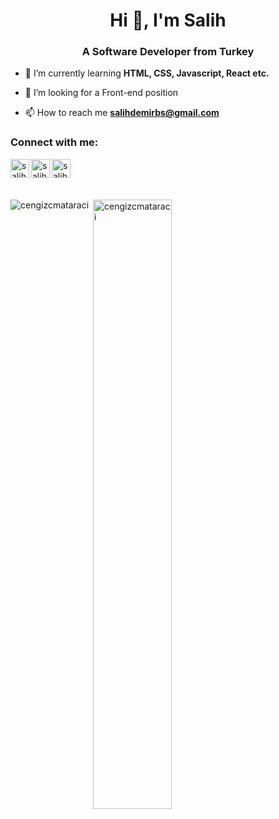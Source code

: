 <h1 align="center">Hi 👋, I'm Salih</h1>
<h3 align="center">A Software Developer from Turkey</h3>



- 🌱 I’m currently learning **HTML, CSS, Javascript, React etc.**

- 👀 I’m looking for a Front-end position

- 📫 How to reach me **salihdemirbs@gmail.com**

<h3 align="left">Connect with me:</h3>
<p align="left">
<a href="https://linkedin.com/in/salihdemirbas" target="blank"><img align="left" src="https://velanovascular.com/wp-content/uploads/2020/06/LinkedIn.png" alt="salihdemirbas" height="30" width="30" /></a>

<a href="https://instagram.com/salihdemirbs" target="blank"><img align="left" src="https://upload.wikimedia.org/wikipedia/commons/thumb/e/e7/Instagram_logo_2016.svg/1200px-Instagram_logo_2016.svg.png" alt="salihdemirbas" height="30" width="30" /></a>

<a href="https://twitter.com/salihdemirbs" target="blank"><img align="left" src="https://upload.wikimedia.org/wikipedia/sco/thumb/9/9f/Twitter_bird_logo_2012.svg/1200px-Twitter_bird_logo_2012.svg.png" alt="salihdemirbas" height="30" width="30" /></a>
  
  <br>   <br>   <br>
  
  

<p><img align="left" src="https://github-readme-stats.vercel.app/api/top-langs?username=salihdemirbas&show_icons=true&theme=radical&locale=en&layout=compact" alt="cengizcmataraci" /></p>

<p>&nbsp;<img align="center" src="https://github-readme-stats.vercel.app/api?username=salihdemirbas&show_icons=true&theme=dark&locale=en" alt="cengizcmataraci" width="50%" /></p>
